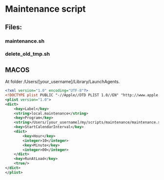 # Maintenance script

## Files:

### maintenance.sh

### delete_old_tmp.sh


## MACOS
At folder /Users/[your_username]/Library/LaunchAgents.

```xml
<?xml version="1.0" encoding="UTF-8"?>
<!DOCTYPE plist PUBLIC "-//Apple//DTD PLIST 1.0//EN" "http://www.apple.com/DTDs/PropertyList-1.0.dtd">
<plist version="1.0">
<dict>
    <key>Label</key>
    <string>local.maintenance</string>
    <key>Program</key>
    <string>/Users/[your_username]/my/scripts/maintenance/maintenance.sh</string>
    <key>StartCalendarInterval</key>
    <dict>
        <key>Hour</key>
        <integer>10</integer>
        <key>Minute</key>
        <integer>00</integer>
    </dict>
    <key>RunAtLoad</key>
	<true/>
</dict>
</plist>

```
